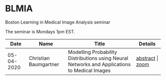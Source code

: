# BLMIA
Boston Learning in Medical Image Analysis seminar

The seminar is Mondays 1pm EST.

| Date | Name | Title | Details |  
| --- | --- | --- | --- |  
| 05-04-2020 | Christian Baumgartner | Modelling Probability Distributions using Neural Networks and Applications to Medical Images | [abstract](assets/05-04-2020.md) \| [zoom](https://mit.zoom.us/j/94672652026) |   
